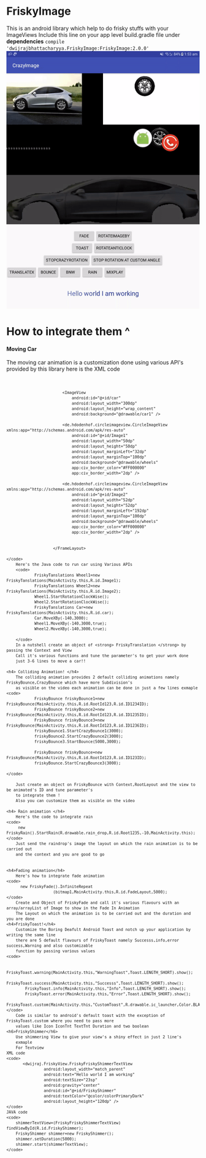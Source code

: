 # FriskyImage
This is an android library which help to do frisky stuffs with your ImageViews
Include this line on your app level build.gradle file under <b>dependencies</b> 
        <code>compile 'dwijrajbhattacharyya.FriskyImage:FriskyImage:2.0.0'</code>
<img src="API.gif" alt="imageNotFound">
<h1> How to integrate them ^ </h1>
	<h4> Moving Car </h4>
	The moving car animation is a customization done using various API's provided by this library 
	here is the XML code
	<code>
			 <FrameLayout
                            android:layout_weight="50"
                            android:layout_width="0dp"
                            android:layout_height="wrap_content">


                            <ImageView
                                android:id="@+id/car"
                                android:layout_width="300dp"
                                android:layout_height="wrap_content"
                                android:background="@drawable/car1" />

                            <de.hdodenhof.circleimageview.CircleImageView xmlns:app="http://schemas.android.com/apk/res-auto"
                                android:id="@+id/Image1"
                                android:layout_width="50dp"
                                android:layout_height="50dp"
                                android:layout_marginLeft="32dp"
                                android:layout_marginTop="100dp"
                                android:background="@drawable/wheels"
                                app:civ_border_color="#FF000000"
                                app:civ_border_width="2dp" />

                            <de.hdodenhof.circleimageview.CircleImageView xmlns:app="http://schemas.android.com/apk/res-auto"
                                android:id="@+id/Image2"
                                android:layout_width="52dp"
                                android:layout_height="52dp"
                                android:layout_marginLeft="192dp"
                                android:layout_marginTop="100dp"
                                android:background="@drawable/wheels"
                                app:civ_border_color="#FF000000"
                                app:civ_border_width="2dp" />


                        </FrameLayout>
		
	</code>
		Here's the Java code to run car using Various APIs
		<code>
			    FriskyTanslations Wheel1=new FriskyTanslations(MainActivity.this,R.id.Image1);
                FriskyTanslations Wheel2=new FriskyTanslations(MainActivity.this,R.id.Image2);
                Wheel1.StartRotationClockWise();
                Wheel2.StartRotationClockWise();
                FriskyTanslations Car=new FriskyTanslations(MainActivity.this,R.id.car);
                Car.MoveXBy(-140,3000);
                Wheel1.MoveXBy(-140,3000,true);
                Wheel2.MoveXBy(-140,3000,true);
		
		</code>
		In a nutshell create an object of <strong> FriskyTranslation </strong> by passing the Context and View
		Call it's various functions and tune the parameter's to get your work done 
		just 3-6 lines to move a car!!
	
	<h4> Colliding Animation! </h4>
		The colliding animation provides 2 default colliding animations namely FriskyBounce,CrazyBounce which have more Subdivision's 
		as visible on the video each animation can be done in just a few lines exmaple
	<code>
				FriskyBounce friskyBounce1=new FriskyBounce(MainActivity.this,R.id.RootId123,R.id.ID1234ID);
                FriskyBounce friskyBounce2=new FriskyBounce(MainActivity.this,R.id.RootId123,R.id.ID1235ID);
                FriskyBounce friskyBounce3=new FriskyBounce(MainActivity.this,R.id.RootId123,R.id.ID1236ID);
                friskyBounce1.StartCrazyBounce1(3000);
                friskyBounce2.StartCrazyBounce2(3000);
                friskyBounce3.StartBounce(5000,3000);
				
				FriskyBounce friskyBounce=new FriskyBounce(MainActivity.this,R.id.RootId123,R.id.ID123ID);
                friskyBounce.StartCrazyBounce3(3000);
		
	</code>	
	
		Just create an object on FriskyBounce with Context,RootLayout and the view to be animated's ID and tune parameter's 
		to integrate them !
		Also you can customize them as visible on the video
	
	<h4> Rain animation </h4>
		Here's the code to integrate rain
	<code>
		 new FriskyRain().StartRain(R.drawable.rain_drop,R.id.Root1235,-10,MainActivity.this);
	</code>
		Just send the raindrop's image the layout on which the rain animation is to be carried out 
		and the context and you are good to go
	

	<h4>Fading animation</h4>
		Here's how to integrate fade animation
	<code>
		  new FriskyFade().InfiniteRepeat
                        (bitmap1,MainActivity.this,R.id.FadeLayout,5000);
	</code>
		Create and Object of FriskyFade and call it's various flavours with an array/arrayList of Image to show in the Fade In Animation
		The Layout on which the animation is to be carried out and the duration and you are done
	<h4>FriskyToast!</h4>
		Customize the Boring Deafult Android Toast and notch up your application by writing the same line 
		there are 5 default flavours of FriskyToast namely Successs,info,error success,Warning and also customizable 
		function by passing various values
	<code>
		
            FriskyToast.warning(MainActivity.this,"WarningToast",Toast.LENGTH_SHORT).show();
            FriskyToast.success(MainActivity.this,"Successs",Toast.LENGTH_SHORT).show();
            FriskyToast.info(MainActivity.this,"Info",Toast.LENGTH_SHORT).show();
            FriskyToast.error(MainActivity.this,"Error",Toast.LENGTH_SHORT).show();
            FriskyToast.custom(MainActivity.this,"CustomToast",R.drawable.ic_launcher,Color.BLACK,3000,true,true).show();
    </code> 	 
		Code is similar to android's default toast with the exception of FriskyToast.custom where you need to pass more 
		values like Icon IconTnt TextTnt Duration and two boolean
	<h6>FriskyShimmer</h6>
		Use shimmering View to give your view's a shiny effect in just 2 line's
		exmaple
		For Textview
	XML code
	<code>
		   <dwijraj.FriskyView.FriskyFriskyShimmerTextView
                    android:layout_width="match_parent"
                    android:text="Hello world I am working"
                    android:textSize="23sp"
                    android:gravity="center"
                    android:id="@+id/FriskyShimmer"
                    android:textColor="@color/colorPrimaryDark"
                    android:layout_height="120dp" />		
	</code>	
	JAVA code
	<code>
	    shimmerTextView=(FriskyFriskyShimmerTextView) findViewById(R.id.FriskyShimmer);
		FriskyShimmer shimmer=new FriskyShimmer();
        shimmer.setDuration(5000);
        shimmer.start(shimmerTextView);
	</code>	
